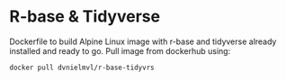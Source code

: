 # R-base & Tidyverse

Dockerfile to build Alpine Linux image with r-base and tidyverse already installed and ready to go.
Pull image from dockerhub using:

```shell
docker pull dvnielmvl/r-base-tidyvrs
```
